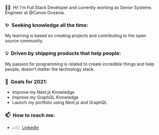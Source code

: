 
🖖🏼 &nbsp;Hi! I'm Full Stack Developer and currently working as Senior Systems Engineer at @Canon Oceania. 

### ✨&nbsp; Seeking knowledge all the time:
My learning is based on creating projects and contributing to the open source community.

### 💡&nbsp; Driven by shipping products that help people:  
My passion for programming is related to create incredible things and help people, doesn't matter the technology stack.

### 🔭&nbsp; Goals for 2021:
- Improve my Next.js Knowledge
- Improve my GraphQL Knowledge
- Launch my portfolio using Next.js and GraphQL

### 📫&nbsp; How to reach me:
- 👉🏼&nbsp; [LinkedIn](https://www.linkedin.com/in/john-freitas-368449191/)
